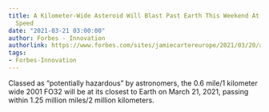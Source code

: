 ```yaml
---
title: A Kilometer-Wide Asteroid Will Blast Past Earth This Weekend At An Extraordinary
  Speed
date: "2021-03-21 03:00:00"
author: Forbes - Innovation
authorlink: https://www.forbes.com/sites/jamiecartereurope/2021/03/20/a-kilometer-wide-asteroid-will-fizz-past-earth-this-weekend-at-an-extraordinary-speed/
tags:
- Forbes-Innovation
---
```

Classed as “potentially hazardous” by astronomers, the 0.6 mile/1 kilometer wide 2001 FO32 will be at its closest to Earth on March 21, 2021, passing within 1.25 million miles/2 million kilometers.
